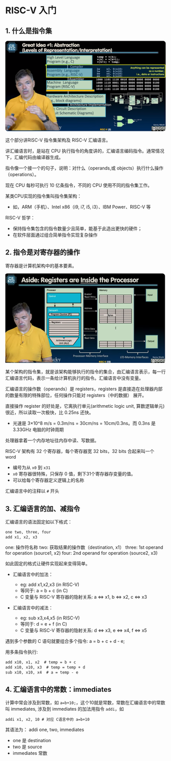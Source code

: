 # RISC-V 入门

## 1. 什么是指令集

![abstraction](./images/greate_idea1_abstraction.png)

这个部分讲RISC-V 指令集架构及 RISC-V 汇编语言。

讲汇编语言时，是站在 CPU 执行指令的角度讲的，汇编语言编码指令。通常情况下，汇编代码由编译器生成。

指令像一个接一个的句子，说明：对什么（operands,或 objects）执行什么操作（operations）。

现在 CPU 每秒可执行 10 亿条指令，不同的 CPU 使用不同的指令集工作。

某类CPU实现的指令集叫指令集架构：
  - 如，ARM（手机）、Intel x86（i9, i7, i5, i3）、IBM Power、RISC-V 等

RISC-V 哲学：
  - 保持指令集包含的指令数量少且简单，能基于此造出更快的硬件；
  - 在软件层面通过组合简单指令实现复杂操作

## 2. 指令是对寄存器的操作

寄存器是计算机架构中的基本要素。

![处理器构造简图](./images/7.2-inside-a-processor.png)

某个架构的指令集，就是该架构能够执行的指令的集合，由汇编语言表示，每一行汇编语言代码，表示一条给计算机执行的指令。汇编语言中没有变量。

汇编语言的操作数（operands）是 registers，registers 是直接造在处理器内部的数量有限的特殊部位，任何操作只能对 registers（中的数据） 展开。

直接操作 register 的好处是，它离执行单元(arithmetic logic unit, 算数逻辑单元)很近，所以读取一次极快，比 0.25ns 还快。
  - 光速是 3×10^8 m/s = 0.3m/ns = 30cm/ns = 10cm/0.3ns。而 0.3ns 是 3.33GHz 电脑的时钟周期

处理器拿着一个内存地址往内存中读、写数据。

RISC-V 架构有 32 个寄存器，每个寄存器宽 32 bits，32 bits 合起来叫一个 word
  - 编号为从 `x0` 到 `x31`
  - `x0` 寄存器很特殊，只保存 0 值，剩下31个寄存器存变量的值。
  - 可以给每个寄存器定义逻辑上的名称

汇编语言中的注释以 `#` 开头

## 3. 汇编语言的加、减指令

汇编语言的语法固定如以下格式：
```
one two, three, four
add x1, x2, x3
```
one: 操作符名称
two: 获取结果的操作数（destination, x1）
three: 1st operand for operation (source1, x2)
four: 2nd operand for operation (source2, x3)

如此固定的格式让硬件实现起来变得简单。

- 汇编语言中的加法：
  - eg: add x1,x2,x3 (in RISC-V)
  - 等同于: a = b + c (in C)
  - C 变量与 RISC-V 寄存器的隐射关系:
    a <=> x1, b <=> x2, c <=> x3

- 汇编语言中的减法：
  - eg: sub x3,x4,x5 (in RISC-V)
  - 等同于: d = e + f (in C)
  - C 变量与 RISC-V 寄存器的隐射关系:
    d <=> x3, e <=> x4, f <=> x5

遇到多个参数的 C 语句就要组合多个指令:
a = b + c + d - e;

用多条指令执行:
```
add x10, x1, x2  # temp = b + c
add x10, x10, x3  # temp = temp + d
sub x10, x10, x4  # a = temp - e
```

## 4. 汇编语言中的常数：immediates

计算中常会涉及到常数，如 `a=b+10;`，这个10就是常数，常数在汇编语言中的常数叫 immediates, 涉及到 immediates 的加法用指令 `addi`，如

```
addi x1, x2, 10 # 对应 C语言中的 a=b+10
```

其语法为：
addi one, two, immediates
  - one 是 destination
  - two 是 source
  - immediates 常数







